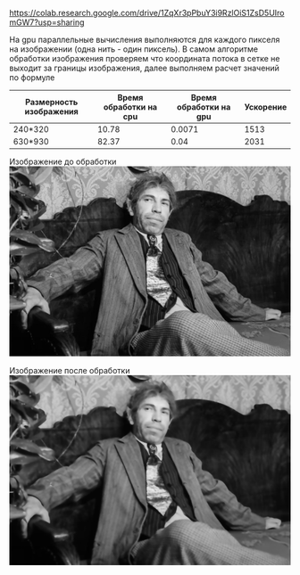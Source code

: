https://colab.research.google.com/drive/1ZqXr3pPbuY3i9RzlOiS1ZsD5UIromGW7?usp=sharing

На gpu параллельные вычисления выполняются для каждого пикселя на изображении (одна нить - один пиксель). В самом алгоритме обработки изображения проверяем что координата потока в сетке не выходит за границы изображения,
далее выполняем расчет значений по формуле

| Размерность изображения  | Время обработки на cpu | Время обработки на gpu | Ускорение |
| ------------------------ | ---------------------- | -----------------------| ----------|
| 240*320                  |           10.78        | 0.0071                 | 1513      |
| 630*930                  |  82.37                 | 0.04                   | 2031      |

Изображение до обработки
![without blur](https://github.com/MyCatsGitHub/HPC_labs/blob/main/Bilateral%20filtering/sharikov%20no%20blur.png?raw=true)

Изображение после обработки
![with blur](https://github.com/MyCatsGitHub/HPC_labs/blob/main/Bilateral%20filtering/sharikov%20blur.png?raw=true)
